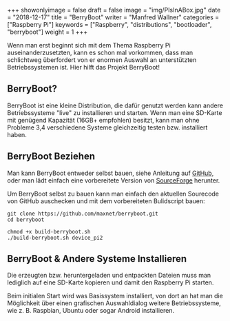 ﻿+++
showonlyimage = false
draft = false
image = "img/PIsInABox.jpg"
date = "2018-12-17"
title = "BerryBoot"
writer = "Manfred Wallner"
categories = ["Raspberry Pi"]
keywords = ["Raspberry", "distributions", "bootloader", "berryboot"]
weight = 1
+++

Wenn man erst beginnt sich mit dem Thema Raspberry Pi auseinanderzusetzten, kann es schon mal vorkommen, dass man schlichtweg überfordert von er enormen Auswahl an unterstützten Betriebssystemen ist. Hier hilft das Projekt BerryBoot!
<!--more-->

## BerryBoot?

BerryBoot ist eine kleine Distribution, die dafür genutzt werden kann andere Betriebssysteme "live" zu installieren und starten.
Wenn man eine SD-Karte mit genügend Kapazität (16GB+ empfohlen) besitzt, kann man ohne Probleme 3,4 verschiedene Systeme gleichzeitig testen bzw. installiert haben.

## BerryBoot Beziehen

Man kann BerryBoot entweder selbst bauen, siehe Anleitung auf [GitHub](https://github.com/maxnet/berryboot), oder man lädt einfach eine vorbereitete Version von [SourceForge](http://downloads.sourceforge.net/project/berryboot/berryboot-20181211-pi2-pi3.zip) herunter.


Um BerryBoot selbst zu bauen kann man einfach den aktuellen Sourecode von GitHub auschecken und mit dem vorbereiteten Bulidscript bauen:

```
git clone https://github.com/maxnet/berryboot.git
cd berryboot

chmod +x build-berryboot.sh
./build-berryboot.sh device_pi2
```

## BerryBoot & Andere Systeme Installieren

Die erzeugten bzw. heruntergeladen und entpackten Dateien muss man lediglich auf eine SD-Karte kopieren und damit den Raspberry Pi starten.


Beim initialen Start wird was Basissystem installiert, von dort an hat man die Möglichkeit über einen grafischen Auswahldialog weitere Betriebssysteme, wie z. B. Raspbian, Ubuntu oder sogar Android installieren.



